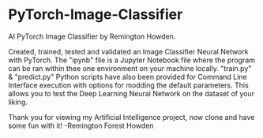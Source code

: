 # PyTorch-Image-Classifier
AI PyTorch Image Classifier by Remington Howden.


Created, trained, tested and validated an Image Classifier Neural Network with PyTorch. 
The "ipynb" file is a Jupyter Notebook file where the program can be ran within thee one environment on your machine locally. 
"train.py" & "predict.py" Python scripts have also been provided for Command Line Interface execution with options for modding the default parameters. This allows you to test the Deep Learning Neural Network on the dataset of your liking. 

Thank you for viewing my Artificial Intelligence project, now clone and have some fun with it! 
-Remington Forest Howden
